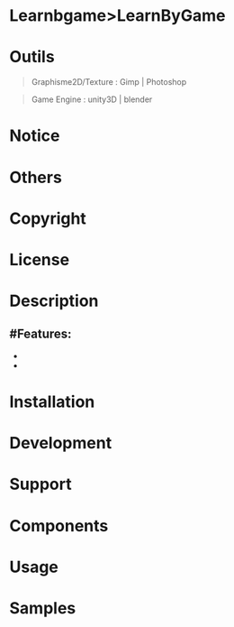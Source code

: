 # Learnbgame>LearnByGame
# Outils
>Graphisme2D/Texture : Gimp | Photoshop

>Game Engine : unity3D | blender

# Notice

# Others

# Copyright

# License

# Description
#Features:
-
-
-

# Installation

# Development

# Support

# Components

# Usage

# Samples
